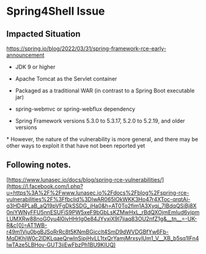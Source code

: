 # Spring4Shell Issue

## Impacted Situation

https://spring.io/blog/2022/03/31/spring-framework-rce-early-announcement

- JDK 9 or higher

- Apache Tomcat as the Servlet container

- Packaged as a traditional WAR (in contrast to a Spring Boot executable jar)

- spring-webmvc or spring-webflux dependency

- Spring Framework versions 5.3.0 to 5.3.17, 5.2.0 to 5.2.19, and older versions

\* However, the nature of the vulnerability is more general, and there may be other ways to exploit it that have not been reported yet

## Following notes.

[https://www.lunasec.io/docs/blog/spring-rce-vulnerabilities/](https://l.facebook.com/l.php?u=https%3A%2F%2Fwww.lunasec.io%2Fdocs%2Fblog%2Fspring-rce-vulnerabilities%2F%3Ffbclid%3DIwAR065IOkWKK3Ho47r4XToc-qrqtAi-q3HD4PLaB_aQ19pVFgDkSSDG_jHa0&h=AT0To2fim1A3Xyqj_7IBdqQSiBj8X0niYWNyFFU5nnESUFiS9PW5xeF9bGbLsKZMwHxL_rBdQXOjmEmIud6vjpmLUMXRw88noG0yu4l0ivHHrIg0e84JYyxiX9I7jiaq83OU2nfZ1g&__tn__=-UK-R&c[0]=AT1WB-r49m1Vju0bgBJSoRrRc8t5KNmBGicclt4SmD9dWVDGBfYw6Fb-MqDKhjW0c2lDKLqaeQrwInSipjHvLL1txQrYamjMrxsylUm1_V__XB_b5sq1lFn4IwTAze5LBHov-GUT3iiEwFbzPh1BU9KIUQ)


